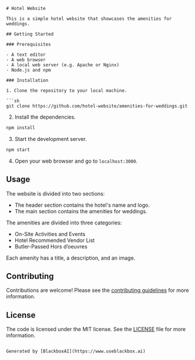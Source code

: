  ```
# Hotel Website

This is a simple hotel website that showcases the amenities for weddings. 

## Getting Started

### Prerequisites

- A text editor
- A web browser
- A local web server (e.g. Apache or Nginx)
- Node.js and npm

### Installation

1. Clone the repository to your local machine.

```sh
git clone https://github.com/hotel-website/amenities-for-weddings.git
```

2. Install the dependencies.

```sh
npm install
```

3. Start the development server.

```sh
npm start
```

4. Open your web browser and go to `localhost:3000`.

## Usage

The website is divided into two sections:

- The header section contains the hotel's name and logo.
- The main section contains the amenities for weddings.

The amenities are divided into three categories:

- On-Site Activities and Events
- Hotel Recommended Vendor List
- Butler-Passed Hors d’oeuvres

Each amenity has a title, a description, and an image.

## Contributing

Contributions are welcome! Please see the [contributing guidelines](CONTRIBUTING.md) for more information.

## License

The code is licensed under the MIT license. See the [LICENSE](LICENSE) file for more information.
```

Generated by [BlackboxAI](https://www.useblackbox.ai)